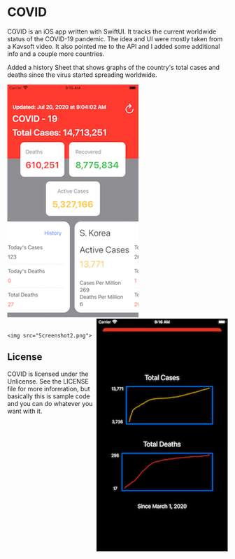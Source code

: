 # COVID

COVID is an iOS app written with SwiftUI. It tracks the current worldwide status of the COVID-19 pandemic. The idea and UI were mostly taken from a Kavsoft video. It also pointed me to the API and I added some additional info and a couple more countries.

Added a history Sheet that shows graphs of the country's total cases and deaths since the virus started spreading worldwide.


<img src="Screenshot.png" style="margin-right: 60px;"><img align="right" src="Screenshot2.png">

                               <img src="Screenshot2.png">


## License

COVID is licensed under the Unlicense. See the LICENSE file for more information, but basically this is sample code and you can do whatever you want with it.
